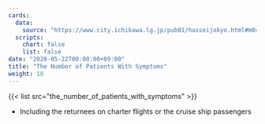 ```yaml
---
cards:
  data:
    source: "https://www.city.ichikawa.lg.jp/pub01/hasseijokyo.html#m04"
  scripts:
    chart: false
    list: false
date: "2020-05-22T00:00:00+09:00"
title: "The Number of Patients With Symptoms"
weight: 10
---
```


{{< list src="the_number_of_patients_with_symptoms" >}}

- Including the returnees on charter flights or the cruise ship passengers
